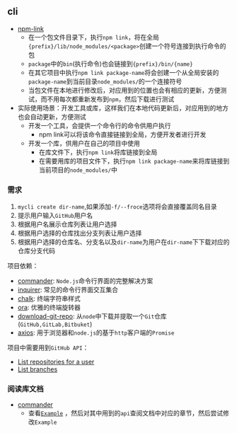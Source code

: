 ## cli

* [npm-link](https://docs.npmjs.com/cli/v6/commands/npm-link)
  * 在一个包文件目录下，执行`npm link`，将在全局`{prefix}/lib/node_modules/<package>`创建一个符号连接到执行命令的包
  * `package`中的`bin`(执行命令)也会链接到`{prefix}/bin/{name}`
  * 在其它项目中执行`npm link package-name`将会创建一个从全局安装的`package-name`到当前目录`node_modules/`的一个连接符号
  * 当包文件在本地进行修改后，对应用到的位置也会有相应的更新，方便测试，而不用每次都重新发布到`npm`，然后下载进行测试
* 实际使用场景：开发工具或库，这样我们在本地代码更新后，对应用到的地方也会自动更新，方便测试
  * 开发一个工具，会提供一个命令行的命令供用户执行
    * npm link可以将该命令直接链接到全局，方便开发者进行开发
  * 开发一个库，供用户在自己的项目中使用
    * 在库文件下，执行`npm link`将库链接到全局
    * 在需要用库的项目文件下，执行`npm link package-name`来将库链接到当前项目的`node_modules/`中

### 需求

1. `mycli create dir-name`,如果添加`-f/--froce`选项将会直接覆盖同名目录
2. 提示用户输入`GitHub`用户名
3. 根据用户名展示仓库列表让用户选择
4. 根据用户选择的仓库找出分支列表让用户选择
5. 根据用户选择的仓库名、分支名以及`dir-name`为用户在`dir-name`下下载对应的仓库分支代码

项目依赖：

* [commander](https://github.com/tj/commander.js): `Node.js`命令行界面的完整解决方案
* [inquirer](https://github.com/SBoudrias/Inquirer.js/): 常见的命令行界面交互集合
* [chalk](https://github.com/chalk/chalk): 终端字符串样式
* [ora](https://github.com/sindresorhus/ora): 优雅的终端旋转器
* [download-git-repo](https://www.npmjs.com/package/download-git-repo): 从`node`中下载并提取一个`Git`仓库(`GitHub,GitLab,Bitbuket`)
* [axios](https://github.com/axios/axios): 用于浏览器和`node.js`的基于`http`客户端的`Promise`

项目中需要用到`GitHub API`：

* [List repositories for a user](https://docs.github.com/en/free-pro-team@latest/rest/reference/repos#list-repositories-for-a-user)
* [List branches](https://docs.github.com/en/free-pro-team@latest/rest/reference/repos#list-branches)

### 阅读库文档

* [commander](https://github.com/tj/commander.js)
  * 查看[`Example`](https://github.com/tj/commander.js#examples) ，然后对其中用到的`api`查阅文档中对应的章节，然后尝试修改`Example`
